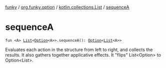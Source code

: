 [funky](../../index.md) / [org.funky.option](../index.md) / [kotlin.collections.List](index.md) / [sequenceA](.)

# sequenceA

`fun <A> `[`List`](https://kotlinlang.org/api/latest/jvm/stdlib/kotlin.collections/-list/index.html)`<`[`Option`](../-option/index.md)`<A>>.sequenceA(): `[`Option`](../-option/index.md)`<`[`List`](https://kotlinlang.org/api/latest/jvm/stdlib/kotlin.collections/-list/index.html)`<A>>`

Evaluates each action in the structure from left to right, and collects the results. It also gathers together
applicative effects.
It "flips" List&lt;Option&gt; to Option&lt;List&gt;.


